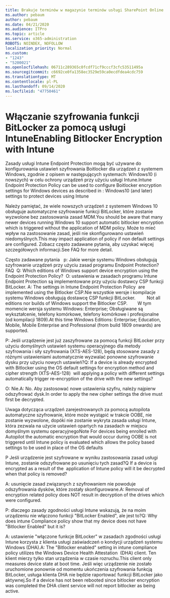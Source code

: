 ```yaml
---
title: Brakuje terminów w magazynie terminów usługi SharePoint Online
ms.author: pebaum
author: pebaum
ms.date: 04/21/2020
ms.audience: ITPro
ms.topic: article
ms.service: o365-administration
ROBOTS: NOINDEX, NOFOLLOW
localization_priority: Normal
ms.custom:
- "1243"
- "5200021"
ms.openlocfilehash: 06711c289365c0fcdf71cf9cccf3cfc53511495a
ms.sourcegitcommit: c6692ce0fa1358ec3529e59ca0ecdfdea4cdc759
ms.translationtype: MT
ms.contentlocale: pl-PL
ms.lasthandoff: 09/14/2020
ms.locfileid: "47750461"
---
```

# <a name="enabling-bitlocker-encryption-with-intune"></a><span data-ttu-id="ea8be-102">Włączanie szyfrowania funkcji BitLocker za pomocą usługi Intune</span><span class="sxs-lookup"><span data-stu-id="ea8be-102">Enabling Bitlocker Encryption with Intune</span></span>

<span data-ttu-id="ea8be-103">Zasady usługi Intune Endpoint Protection mogą być używane do konfigurowania ustawień szyfrowania Boitlocker dla urządzeń z systemem Windows, zgodnie z opisem w następujących systemach: Windows10 (i nowszych) w celu ochrony urządzeń przy użyciu usługi Intune.</span><span class="sxs-lookup"><span data-stu-id="ea8be-103">Intune Endpoint Protection Policy can be used to configure Boitlocker encryption settings for Windows devices as described in : Windows10 (and later) settings to protect devices using Intune</span></span>

<span data-ttu-id="ea8be-104">Należy pamiętać, że wiele nowszych urządzeń z systemem Windows 10 obsługuje automatyczne szyfrowanie funkcji BitLocker, które zostanie wyzwolone bez zastosowania zasad MDM.</span><span class="sxs-lookup"><span data-stu-id="ea8be-104">You should be aware that many newer devices running Windows 10 support automatic bitlocker encryption which is triggered without the application of MDM policy.</span></span> <span data-ttu-id="ea8be-105">Może to mieć wpływ na zastosowanie zasad, jeśli nie skonfigurowano ustawień niedomyślnych.</span><span class="sxs-lookup"><span data-stu-id="ea8be-105">This may impact application of policy if non default settings are configured.</span></span> <span data-ttu-id="ea8be-106">Zobacz często zadawane pytania, aby uzyskać więcej szczegółowych informacji.</span><span class="sxs-lookup"><span data-stu-id="ea8be-106">See FAQ for more detail.</span></span>


<span data-ttu-id="ea8be-107">Często zadawane pytania   p: Jakie wersje systemu Windows obsługują szyfrowanie urządzeń przy użyciu zasad programu Endpoint Protection?</span><span class="sxs-lookup"><span data-stu-id="ea8be-107">FAQ  Q: Which editions of Windows support device encryption using the Endpoint Protection Policy?</span></span>
<span data-ttu-id="ea8be-108"> O: ustawienia w zasadach programu Intune Endpoint Protection są implementowane przy użyciu dostawcy CSP funkcji BitLocker.</span><span class="sxs-lookup"><span data-stu-id="ea8be-108"> A: The settings in Intune Endpoint Protection Policy  are implemented using the Bitlocker CSP.</span></span><span data-ttu-id="ea8be-109">Nie wszystkie wersje i kompilacje systemu Windows obsługują dostawcę CSP funkcji BitLocker. 
     </span><span class="sxs-lookup"><span data-stu-id="ea8be-109">  Not all editions nor builds of Windows support the Bitlocker CSP. 
     </span></span> <span data-ttu-id="ea8be-110">W tym momencie wersja systemu Windows: Enterprise; Obsługiwane są wykształcenie, telefony komórkowe, telefony komórkowe i profesjonalne (od kompilacji 1809).</span><span class="sxs-lookup"><span data-stu-id="ea8be-110">At this time Windows Editions: Enterprise; Education, Mobile, Mobile Enterprise and Professional (from build 1809 onwards) are supported.</span></span>




<span data-ttu-id="ea8be-111">P: Jeśli urządzenie jest już zaszyfrowane za pomocą funkcji BitLocker przy użyciu domyślnych ustawień systemu operacyjnego dla metody szyfrowania i siły szyfrowania (XTS-AES-128), będą stosowane zasady z różnymi ustawieniami automatycznie wyzwalać ponowne szyfrowanie dysku przy użyciu nowych ustawień?</span><span class="sxs-lookup"><span data-stu-id="ea8be-111">Q: If a device is already encrypted with Bitlocker using the OS default settings for encryption method and cipher strength (XTS-AES-128)  will applying a policy with different settings automatically trigger re-encryption of the drive with the new settings?</span></span>

<span data-ttu-id="ea8be-112">O: Nie.</span><span class="sxs-lookup"><span data-stu-id="ea8be-112">A: No.</span></span> <span data-ttu-id="ea8be-113">Aby zastosować nowe ustawienia szyfru, należy najpierw odszyfrować dysk.</span><span class="sxs-lookup"><span data-stu-id="ea8be-113">In order to apply the new cipher settings the drive must first be decrypted.</span></span>

<span data-ttu-id="ea8be-114">Uwaga dotycząca urządzeń zarejestrowanych za pomocą autopilota automatyczne szyfrowanie, które może wystąpić w trakcie OOBE, nie zostanie wyzwolone, dopóki nie zostanie wykryta zasada usługi Intune, która zezwala na użycie ustawień opartych na zasadach w miejscu domyślnym systemu operacyjnego</span><span class="sxs-lookup"><span data-stu-id="ea8be-114">Note For devices being enrolled with Autopilot the automatic encryption that would occur during OOBE is not triggered until Intune policy is evaluated which allows the policy based settings to be used in place of the OS defaults</span></span>




<span data-ttu-id="ea8be-115">P Jeśli urządzenie jest szyfrowane w wyniku zastosowania zasad usługi Intune, zostanie odszyfrowane po usunięciu tych zasad?</span><span class="sxs-lookup"><span data-stu-id="ea8be-115">Q If a device is encrypted as a result of the  application of Intune policy will it be decrypted when that policy is removed?</span></span>

<span data-ttu-id="ea8be-116">A: usunięcie zasad związanych z szyfrowaniem nie powoduje odszyfrowania dysków, które zostały skonfigurowane.</span><span class="sxs-lookup"><span data-stu-id="ea8be-116">A: Removal of encryption related policy does NOT result in decryption of the drives which were configured.</span></span>




<span data-ttu-id="ea8be-117">P: dlaczego zasady zgodności usługi Intune wskazują, że na moim urządzeniu nie włączono funkcji "BitLocker Enabled", ale jest to?</span><span class="sxs-lookup"><span data-stu-id="ea8be-117">Q: Why does intune Compliance policy show that my device does not have "Bitlocker Enabled" but it is?</span></span>

<span data-ttu-id="ea8be-118">A: ustawienie "włączone funkcje BitLocker" w zasadach zgodności usługi Intune korzysta z klienta usługi zaświadczeń o kondycji urządzeń systemu Windows (DHA).</span><span class="sxs-lookup"><span data-stu-id="ea8be-118">A: The "Bitlocker enabled" setting in intune compliance policy utilizes the Windows Device Health Attestation  (DHA) client.</span></span> <span data-ttu-id="ea8be-119">Ten klient mierzy tylko stan urządzenia w czasie rozruchu.</span><span class="sxs-lookup"><span data-stu-id="ea8be-119">This client only measures device state at boot time.</span></span> <span data-ttu-id="ea8be-120">Jeśli więc urządzenie nie zostało uruchomione ponownie od momentu ukończenia szyfrowania funkcją BitLocker, usługa klienta DHA nie będzie raportować funkcji BitLocker jako aktywnej.</span><span class="sxs-lookup"><span data-stu-id="ea8be-120">So if a device has not been rebooted since bitlocker encryption was completed the DHA client service will not report bitlocker as being active.</span></span>